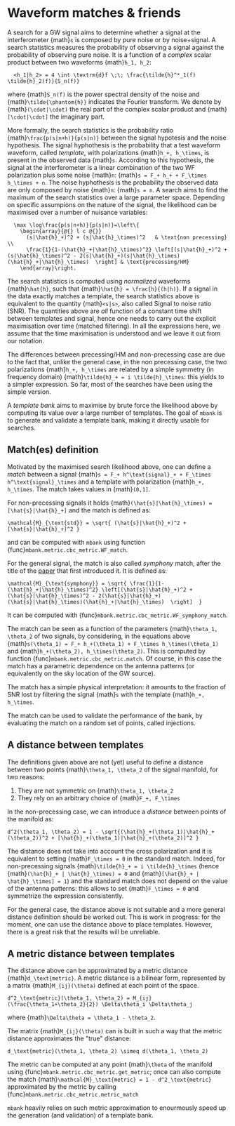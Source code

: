 Waveform matches & friends
==========================

A search for a GW signal aims to determine whether a signal at the interferometer {math}`s` is composed by pure noise or by noise+signal.
A search statistics measures the probability of observing a signal against the probability of observing pure noise. 
It is a function of a _complex_ scalar product between two waveforms {math}`h_1, h_2`:

```{math}
  <h_1|h_2> = 4 \int \textrm{d}f \;\; \frac{\tilde{h}^*_1(f) \tilde{h}_2(f)}{S_n(f)}
```
where {math}`S_n(f)` is the power spectral density of the noise and {math}`\tilde{\phantom{h}}` indicates the Fourier transform. We denote by {math}`(\cdot|\cdot)` the real part of the complex scalar product and {math}`[\cdot|\cdot]` the imaginary part.

More formally, the search statistics is the probability ratio {math}`\frac{p(s|n+h)}{p(s|n)}` between the signal hypotesis and the noise hypothesis. The signal hyphothesis is the probability that a test waveform waveform, called _template_, with polarizations {math}`h_+, h_\times`, is present in the observed data {math}`s`. According to this hypothesis, the signal at the interferometer is a linear combination of the two WF polarization plus some noise {math}`n`: {math}`s = F_+ h_+ + F_\times h_\times + n`. 
The noise hyphothesis is the probability the observed data are only composed by noise {math}`n`: {math}`s = n`.
A search aims to find the maximum of the search statistics over a large parameter space. Depending on specific assumpions on the nature of the signal, the likelihood can be maximised over a number of nuisance variables:

```{math}
  \max \log\frac{p(s|n+h)}{p(s|n)}=\left\{
    \begin{array}{@{} l c @{}}
      (s|\hat{h}_+)^2 + (s|\hat{h}_\times)^2   & \text{non precessing} \\
      \frac{1}{1-(\hat{h}_+|\hat{h}_\times)^2} \left[(s|\hat{h}_+)^2 + (s|\hat{h}_\times)^2 - 2(s|\hat{h}_+)(s|\hat{h}_\times)(\hat{h}_+|\hat{h}_\times)  \right] & \text{precessing/HM}
    \end{array}\right.
```

The search statistics is computed using _normalized_ waveforms {math}`\hat{h}`, such that {math}`\hat{h} = \frac{h}{(h|h)}`. If a signal in the data exactly matches a template, the search statistics above is equivalent to the quantity {math}`<s|s>`, also called Signal to noise ratio (SNR).
The quantities above are _all_ function of a constant time shift between templates and signal, hence one needs to carry out the explicit maximisation over time (matched filtering). In all the expressions here, we assume that the time maximisation is understood and we leave it out from our notation.

The differences between precessing/HM and non-precessing case are due to the fact that, unlike the general case, in the non precessing case, the two polarizations {math}`h_+, h_\times` are related by a simple symmetry (in frequency domain) {math}`\tilde{h}_+ = i \tilde{h}_\times`: this yields to a simpler expression. So far, most of the searches have been using the simple version.

A _template bank_ aims to maximise by brute force the likelihood above by computing its value over a large number of templates. The goal of `mbank` is to generate and validate a template bank, making it directly usable for searches.

## Match(es) definition

Motivated by the maximised search likelihood above, one can define a _match_ between a signal {math}`s = F_+ h^\text{signal}_+ + F_\times h^\text{signal}_\times` and a template with polarization {math}`h_+, h_\times`.
The match takes values in {math}`(0,1]`.

For non-precessing signals it holds {math}`(\hat{s}|\hat{h}_\times) = [\hat{s}|\hat{h}_+]` and the match is defined as:

```{math}
\mathcal{M}_{\text{std}} = \sqrt{ (\hat{s}|\hat{h}_+)^2 + [\hat{s}|\hat{h}_+]^2 } 
```
and can be computed with `mbank` using function {func}`mbank.metric.cbc_metric.WF_match`.

For the general signal, the match is also called _symphony_ match, after the title of the [paper](https://arxiv.org/abs/1709.09181) that first introduced it. It is defined as:

```{math}
\mathcal{M}_{\text{symphony}} = \sqrt{ \frac{1}{1-(\hat{h}_+|\hat{h}_\times)^2} \left[(\hat{s}|\hat{h}_+)^2 + (\hat{s}|\hat{h}_\times)^2 - 2(\hat{s}|\hat{h}_+)(\hat{s}|\hat{h}_\times)(\hat{h}_+|\hat{h}_\times)  \right]  }
```
It can be computed with {func}`mbank.metric.cbc_metric.WF_symphony_match`.

The match can be seen as a function of the parameters {math}`\theta_1, \theta_2` of two signals, by considering, in the equations above {math}`s(\theta_1) = F_+ h_+(\theta_1) + F_\times h_\times(\theta_1)` and {math}`h_+(\theta_2), h_\times(\theta_2)`.
This is computed by function {func}`mbank.metric.cbc_metric.match`. Of course, in this case the match has a parametric dependence on the antenna patterns (or equivalently on the sky location of the GW source).


The match has a simple physical interpretation: it amounts to the fraction of SNR lost by filtering the signal {math}`s` with the template {math}`h_+, h_\times`.

The match can be used to validate the performance of the bank, by evaluating the match on a random set of points, called injections.

## A distance between templates

The definitions given above are not (yet) useful to define a distance between two points {math}`\theta_1, \theta_2` of the signal manifold, for two reasons:

1. They are not symmetric on {math}`\theta_1, \theta_2`
2. They rely on an arbitrary choice of {math}`F_+, F_\times`

In the non-precessing case, we can introduce a _distance_ between points of the manifold as:

```{math}
d^2(\theta_1, \theta_2) = 1 - \sqrt{(\hat{h}_+(\theta_1)|\hat{h}_+(\theta_2))^2 + [\hat{h}_+(\theta_1)|\hat{h}_+(\theta_2)]^2 }
```

The distance does not take into account the cross polarization and it is equivalent to setting {math}`F_\times = 0` in the standard match.
Indeed, for non-precessing signals {math}`\tilde{h}_+ = i \tilde{h}_\times` (hence {math}`(\hat{h}_+ | \hat{h}_\times) = 0` and {math}`[\hat{h}_+ | \hat{h}_\times] = 1`) and the standard match does not depend on the value of the antenna patterns: this allows to set {math}`F_\times = 0` and symmetrize the expression consistently.

For the general case, the distance above is not suitable and a more general distance definition should be worked out. This is work in progress: for the moment, one can use the distance above to place templates. However, there is a great risk that the results will be unreliable.

## A metric distance between templates

The distance above can be approximated by a metric distance {math}`d_\text{metric}`. A metric distance is a bilinear form, represented by a matrix  {math}`M_{ij}(\theta)` defined at each point of the space.

```{math}
d^2_\text{metric}(\theta_1, \theta_2) = M_{ij}(\frac{\theta_1+\theta_2}{2}) \Delta\theta_i \Delta\theta_j
```
where {math}`\Delta\theta = \theta_1 - \theta_2`.

The matrix {math}`M_{ij}(\theta)` can is built in such a way that the metric distance approximates the "true" distance:

```{math}
d_\text{metric}(\theta_1, \theta_2) \simeq d(\theta_1, \theta_2)
```

The metric can be computed at any point {math}`\theta` of the manifold using {func}`mbank.metric.cbc_metric.get_metric`; once can also compute the match {math}`\mathcal{M}_\text{metric} = 1 - d^2_\text{metric}` approximated by the metric by calling {func}`mbank.metric.cbc_metric.metric_match`

`mbank` heavily relies on such metric approximation to enourmously speed up the generation (and validation) of a template bank. 
